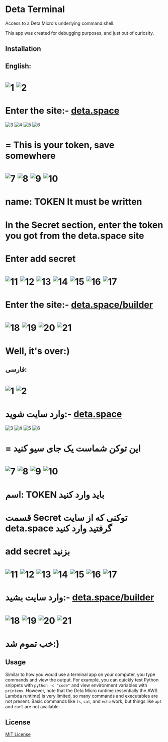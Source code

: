 # Deta Terminal

Access to a Deta Micro's underlying command shell.

This app was created for debugging purposes, and just out of curiosity.

## Installation

## English:

![1](jpg/1.jpg)
![2](jpg/2.jpg)
=
Enter the site:- [deta.space](http://deta.space/)
=
![3](jpg/3.jpg)
![4](jpg/4.jpg)
![5](jpg/5.jpg)
![6](jpg/6.jpg)

=
This is your token, save somewhere
=

![7](jpg/7.jpg)
![8](jpg/8.jpg)
![9](jpg/9.jpg)
![10](jpg/10.jpg)
=
name:
TOKEN
It must be written
=
In the Secret section, enter the token you got from the deta.space site
=
Enter add secret
=
![11](jpg/11.jpg)
![12](jpg/12.jpg)
![13](jpg/13.jpg)
![14](jpg/14.jpg)
![15](jpg/15.jpg)
![16](jpg/16.jpg)
![17](jpg/17.jpg)
=
Enter the site:- [deta.space/builder](https://deta.space/builder/)
=
![18](jpg/18.jpg)
![19](jpg/19.jpg)
![20](jpg/20.jpg)
![21](jpg/21.jpg)
=
Well, it's over:)
=
## فارسی:

![1](jpg/1.jpg)
![2](jpg/2.jpg)
=
وارد سایت شوید:- [deta.space](http://deta.space/)
=
![3](jpg/3.jpg)
![4](jpg/4.jpg)
![5](jpg/5.jpg)
![6](jpg/6.jpg)

=
این توکن شماست یک جای سیو کنید
=

![7](jpg/7.jpg)
![8](jpg/8.jpg)
![9](jpg/9.jpg)
![10](jpg/10.jpg)
=
اسم:
TOKEN
باید وارد کنید
=
قسمت Secret توکنی که از سایت deta.space گرفتید وارد کنید
=
add secret بزنید
=
![11](jpg/11.jpg)
![12](jpg/12.jpg)
![13](jpg/13.jpg)
![14](jpg/14.jpg)
![15](jpg/15.jpg)
![16](jpg/16.jpg)
![17](jpg/17.jpg)
=
وارد سایت بشید:- [deta.space/builder](https://deta.space/builder/)
=
![18](jpg/18.jpg)
![19](jpg/19.jpg)
![20](jpg/20.jpg)
![21](jpg/21.jpg)
=
خب تموم شد:)
=
## Usage

Similar to how you would use a terminal app on your computer, you type commands and view the output.
For example, you can quickly test Python snippets with `python -c "code"` and view environment variables with `printenv`.
However, note that the Deta Micro runtime (essentially the AWS Lambda runtime) is very limited, so many commands and executables are not present.
Basic commands like `ls`, `cat`, and `echo` work, but things like `apt` and `curl` are not available.

## License

[MIT License](license.txt)
